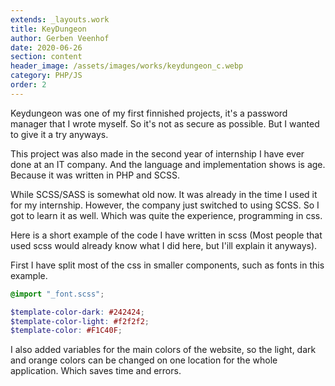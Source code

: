 ```yaml
---
extends: _layouts.work
title: KeyDungeon
author: Gerben Veenhof
date: 2020-06-26
section: content
header_image: /assets/images/works/keydungeon_c.webp
category: PHP/JS
order: 2
---
```


Keydungeon was one of my first finnished projects, it's a password manager that I wrote myself. So it's not as secure as possible. But I wanted to give it a try anyways.

This project was also made in the second year of internship I have ever done at an IT company. And the language and implementation shows is age. Because it was written in PHP and SCSS.

While SCSS/SASS is somewhat old now. It was already in the time I used it for my internship. However, the company just switched to using SCSS. So I got to learn it as well. Which was quite the experience, programming in css.

Here is a short example of the code I have written in scss (Most people that used scss would already know what I did here, but I'ill explain it anyways).

First I have split most of the css in smaller components, such as fonts in this example.

```scss
@import "_font.scss";

$template-color-dark: #242424;
$template-color-light: #f2f2f2;
$template-color: #F1C40F;
```

I also added variables for the main colors of the website, so the light, dark and orange colors can be changed on one location for the whole application. Which saves time and errors.
